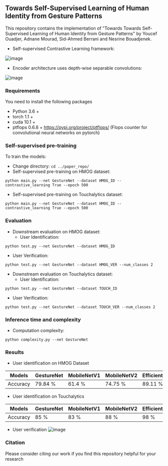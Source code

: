 ## Towards Self-Supervised Learning of Human Identity from Gesture Patterns

This repository contains the implementation of "Towards Towards Self-Supervised Learning of Human Identity from Gesture Patterns" by Youcef Ouadjer, Adnane Mourad, Sid-Ahmed Berrani and Nesrine Bouadjenek.
- Self-supervised Contrastive Learning framework:

![image](https://github.com/youcefvision/paper_reop/blob/main/media/contrastive_learning.PNG)

- Encoder architecture uses depth-wise separable convolutions:

![image](https://github.com/youcefvision/paper_reop/blob/main/media/architecture.PNG)

### Requirements
You need to install the following packages
- Python 3.6 +
- torch 1.1 +
- cuda 10.1 +
- ptflops 0.6.8 + https://pypi.org/project/ptflops/ (Flops counter for convolutional neural networks on pytorch)
### Self-supervised pre-training
To train the models:
- Change directory: 
 `cd ../paper_repo/`
- Self-supervised pre-training on HMOG dataset:
```
python main.py --net GestureNet --dataset HMOG_ID --contrastive_learning True --epoch 500
```
- Self-supervised pre-training on Touchalytics dataset:
```
python main.py --net GestureNet --dataset HMOG_ID --contrastive_learning True --epoch 500
```

### Evaluation 
- Downstream evaluation on HMOG dataset:
   - User Identification: 
```
python test.py --net GestureNet --dataset HMOG_ID
```
   - User Verification: 
 ```
 python test.py --net GestureNet --dataset HMOG_VER --num_classes 2
 ```
 
 - Downstream evaluation on Touchalytics dataset:
    - User Identification: 
```
python test.py --net GestureNet --dataset TOUCH_ID
```
   - User Verification: 
   
 ```
 python test.py --net GestureNet --dataset TOUCH_VER --num_classes 2
 ```
### Inference time and complexity
- Computation complexity:
 ```
 python complexity.py --net GestureNet 
 ```
  
### Results
- User identification on HMOG Dataset

Models | GestureNet | MobileNetV1 | MobileNetV2 | EfficientNetB0 | 
--- | --- | --- | --- |--- |
Accuracy | 79.84 % | 61.4 % | 74.75 % | 89.11 % |

- User identification on Touchalytics

Models | GestureNet | MobileNetV1 | MobileNetV2 | EfficientNetB0 | 
--- | --- | --- | --- |--- |
Accuracy | 85 % | 83 % | 88 % | 98 % |

- User verification 
![image](https://github.com/youcefvision/paper_repo/blob/main/media/verification_accuray.PNG)

### Citation
Please consider citing our work if you find this repository helpful for your research

